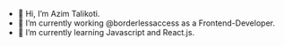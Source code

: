 - 👋 Hi, I’m Azim Talikoti.
- 👀 I’m currently working @borderlessaccess as a Frontend-Developer.
- 🌱 I’m currently learning Javascript and React.js.

<!---
azim-at/azim-at is a ✨ special ✨ repository because its `README.md` (this file) appears on your GitHub profile.
You can click the Preview link to take a look at your changes.
--->
